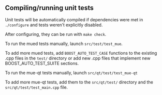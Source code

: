Compiling/running unit tests
------------------------------------

Unit tests will be automatically compiled if dependencies were met in `./configure`
and tests weren't explicitly disabled.

After configuring, they can be run with `make check`.

To run the mued tests manually, launch `src/test/test_mue`.

To add more mued tests, add `BOOST_AUTO_TEST_CASE` functions to the existing
.cpp files in the `test/` directory or add new .cpp files that
implement new BOOST_AUTO_TEST_SUITE sections.

To run the mue-qt tests manually, launch `src/qt/test/test_mue-qt`

To add more mue-qt tests, add them to the `src/qt/test/` directory and
the `src/qt/test/test_main.cpp` file.
